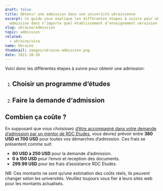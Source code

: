 ```yaml
---
draft: false
title: Obtenir une admission dans une université ukrainienne
excerpt: Ce guide vous explique les différentes étapes à suivre pour obtenir une
  admission dans n’importe quel établissement d’enseignement ukrainien.
slug: ukraine/admission
topic: admission
related:
  - ukraine/visa
name: Ukraine
thumbnail: images/ukraine-admission.png
date: 2021-10-26
---
```


Voici donc les différentes étapes à suivre pour obtenir une admission:

1.  ## Choisir un programme d‘études

2.  ## Faire la demande d‘admission

## Combien ça coûte ?

En supposant que vous choisissez [d’être accompagné dans votre demande d’admission par un mentor de RDC Etudes](/accompagnement), vous devrez prévoir entre **380 USD et 700 USD** pour toutes vos démarches d’admission.
Ces frais se présentent comme suit:

- **80 USD à 250 USD** pour la demande d’admission.
- **0 à 150 USD** pour l’envoi et reception des documents.
- **299.99 USD** pour les frais d’assistance RDC Etudes.

_NB_: Ces montants ne sont qu‘une estimation des coûts réels, ils peuvent changer selon les universités. Veuillez toujours vous fier à leurs sites web pour les montants actualisés.